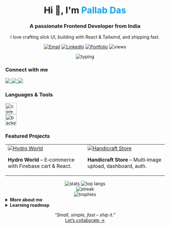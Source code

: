   <!-- =========================
✨ CLEAN HEADER (centered)
Paste below your current <h1>/<h3> or keep both and compare.
========================= -->
<div align="center">
  <h1>Hi 👋, I'm <span style="color:#0ea5e9">Pallab Das</span></h1>
  <h3>A passionate Frontend Developer from India</h3>
  
  <!-- quick intro line -->
  <p>
    I love crafting slick UI, building with React & Tailwind, and shipping fast.
  </p>
</div>

<!-- =========================
🎯 STATUS / BADGES ROW
Pick what you like – they’re all image links (safe for GitHub README)
========================= -->
<p align="center">
  <a href="mailto:pallabdas1507@gmail.com"><img src="https://img.shields.io/badge/Email-me-0ea5e9?style=for-the-badge&logo=gmail&logoColor=white" alt="Email"></a>
  <a href="https://www.linkedin.com/in/your-linkedin" target="_blank"><img src="https://img.shields.io/badge/LinkedIn-Connect-0a66c2?style=for-the-badge&logo=linkedin&logoColor=white" alt="LinkedIn"></a>
  <a href="https://dpallab.github.io" target="_blank"><img src="https://img.shields.io/badge/Portfolio-Open-22c55e?style=for-the-badge&logo=vercel&logoColor=white" alt="Portfolio"></a>
  <img src="https://komarev.com/ghpvc/?username=dpallab&label=Profile%20views&color=0ea5e9&style=for-the-badge" alt="views"/>
</p>

<!-- =========================
⌨️ TYPING LINE (fun dynamic text)
========================= -->
<p align="center">
  <img src="https://readme-typing-svg.herokuapp.com?font=Fira+Code&size=22&pause=1000&color=0EA5E9&center=true&vCenter=true&width=700&lines=Frontend+Developer;React+%7C+Tailwind+%7C+TypeScript;Learning+Next.js+and+System+Design;I+turn+ideas+into+clean+UI" alt="typing" />
</p>

<!-- =========================
🔗 CONNECT WITH ME (icons)
========================= -->
<h3 align="left">Connect with me</h3>
<p>
  <a href="https://www.linkedin.com/in/your-linkedin" target="_blank">
    <img src="https://img.shields.io/badge/LinkedIn-Pallab%20Das-0a66c2?style=flat&logo=linkedin&logoColor=white"/>
  </a>
  <a href="https://twitter.com/your-twitter" target="_blank">
    <img src="https://img.shields.io/badge/Twitter-@yourhandle-1DA1F2?style=flat&logo=x&logoColor=white"/>
  </a>
  <a href="mailto:pallabdasdev@gmail.com">
    <img src="https://img.shields.io/badge/Gmail-Contact-EB4432?style=flat&logo=gmail&logoColor=white"/>
  </a>
</p>

<!-- =========================
🧰 SKILLS – CLEAN GRID
Swap/add icons as you like. All are SVGs, no scripts.
========================= -->
<h3 align="left">Languages & Tools</h3>
<div align="left">
  <img src="https://skillicons.dev/icons?i=html,css,js,ts,react,next,tailwind,bootstrap,redux,git,github,vercel" height="36" alt="core"/>
  <br/>
  <img src="https://skillicons.dev/icons?i=nodejs,express,mongodb,mysql,firebase,java,c,cpp,postman,aws" height="36" alt="backend etc"/>
</div>

<!-- =========================
📌 FEATURED PROJECT CARDS (lightweight, click-thru)
Replace URLs, titles, and descriptions with your projects.
========================= -->
<h3>Featured Projects</h3>
<table>
<tr>
  <td>
    <a href="https://github.com/dpallab/hydro-world"><img src="https://github-readme-stats.vercel.app/api/pin/?username=dpallab&repo=hydro-world" alt="Hydro World" /></a>
    <p><b>Hydro World</b> – E‑commerce with Firebase cart & React.</p>
  </td>
  <td>
    <a href="https://github.com/dpallab/handicraft-store"><img src="https://github-readme-stats.vercel.app/api/pin/?username=dpallab&repo=handicraft-store" alt="Handicraft Store" /></a>
    <p><b>Handicraft Store</b> – Multi‑image upload, dashboard, auth.</p>
  </td>
</tr>
</table>

<!-- =========================
📈 GITHUB STATS (theme-aware, compact)
========================= -->
<div align="center">
  <img src="https://github-readme-stats.vercel.app/api?username=dpallab&show_icons=true&rank_icon=github&hide_title=true" alt="stats"/>
  <img src="https://github-readme-stats.vercel.app/api/top-langs/?username=dpallab&layout=compact&langs_count=8" alt="top langs"/>
  <br/>
  <img src="https://github-readme-streak-stats.herokuapp.com/?user=dpallab" alt="streak"/>
</div>

<!-- =========================
🏆 TROPHIES (optional bling)
========================= -->
<div align="center">
  <img src="https://github-profile-trophy.vercel.app/?username=dpallab&row=1&margin-w=15" alt="trophies"/>
</div>

<!-- =========================
🧩 ABOUT ME – collapsible details
========================= -->
<details>
  <summary><b>More about me</b></summary>
  <br/>
  <ul>
    <li>🌱 Currently learning <b>React.js</b>, exploring <b>Next.js</b>.</li>
    <li>🚀 I like building <b>minimal, fast, accessible</b> web apps.</li>
    <li>🧪 Favorite stack: <b>React + Tailwind + Firebase</b>.</li>
    <li>🎯 2025 goals: ship 3 open‑source components & publish a case study.</li>
  </ul>
</details>

<!-- =========================
🗂️ TECH ROADMAP – small checklist
========================= -->
<details>
  <summary><b>Learning roadmap</b></summary>
  <br/>
  <p>
    ✅ React fundamentals & hooks<br/>
    ✅ Tailwind design systems<br/>
    ◻️ TypeScript patterns<br/>
    ◻️ Next.js routing & data fetching<br/>
    ◻️ Testing with Vitest/RTL
  </p>
</details>

<!-- =========================
💬 QUOTE / CTA
========================= -->
<p align="center">
  <i>“Small, simple, fast – ship it.”</i><br/>
  <a href="mailto:pallabdasdev@gmail.com">Let’s collaborate →</a>
</p>

<!-- =========================
📌 TIPS
- Replace placeholder links (LinkedIn, Twitter, Portfolio).
- You can keep your original sections; these are add‑ons.
- GitHub ignores external CSS/JS, so images & plain HTML/MD are best.
========================= -->
